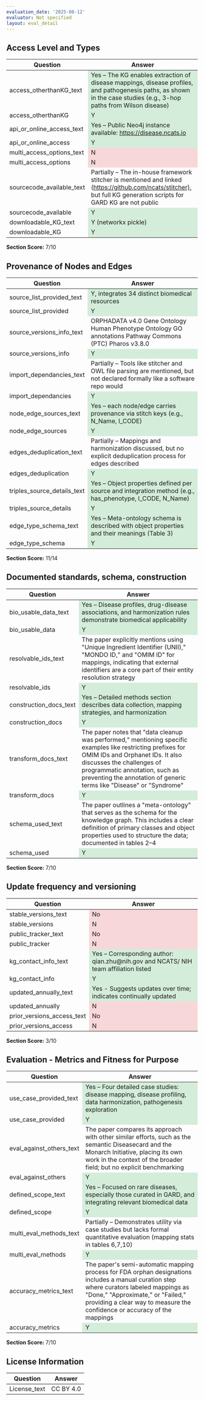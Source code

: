 ```yaml
---
evaluation_date: '2025-08-12'
evaluator: Not specified
layout: eval_detail
---
```


## Access Level and Types
<div class="table-responsive">
<table class="table table-striped">
<thead><tr><th>Question</th><th>Answer</th></tr></thead><tbody>
<tr><td>access_otherthanKG_text</td><td style="background-color:#d4edda;">Yes – The KG enables extraction of disease mappings, disease profiles, and pathogenesis paths, as shown in the case studies (e.g., 3-hop paths from Wilson disease)</td></tr>
<tr><td>access_otherthanKG</td><td style="background-color:#d4edda;">Y</td></tr>
<tr><td>api_or_online_access_text</td><td style="background-color:#d4edda;">Yes – Public Neo4j instance available: <a href="https://disease.ncats.io">https://disease.ncats.io</a></td></tr>
<tr><td>api_or_online_access</td><td style="background-color:#d4edda;">Y</td></tr>
<tr><td>multi_access_options_text</td><td style="background-color:#f8d7da;">N</td></tr>
<tr><td>multi_access_options</td><td style="background-color:#f8d7da;">N</td></tr>
<tr><td>sourcecode_available_text</td><td>Partially – The in-house framework stitcher is mentioned and linked (<a href="https://github.com/ncats/stitcher),">https://github.com/ncats/stitcher),</a> but full KG generation scripts for GARD KG are not public</td></tr>
<tr><td>sourcecode_available</td><td style="background-color:#d4edda;">Y</td></tr>
<tr><td>downloadable_KG_text</td><td style="background-color:#d4edda;">Y (networkx pickle)</td></tr>
<tr><td>downloadable_KG</td><td style="background-color:#d4edda;">Y</td></tr>
</tbody></table></div>
<p><strong>Section Score:</strong> 7/10</p>

## Provenance of Nodes and Edges
<div class="table-responsive">
<table class="table table-striped">
<thead><tr><th>Question</th><th>Answer</th></tr></thead><tbody>
<tr><td>source_list_provided_text</td><td style="background-color:#d4edda;">Y, integrates 34 distinct biomedical resources</td></tr>
<tr><td>source_list_provided</td><td style="background-color:#d4edda;">Y</td></tr>
<tr><td>source_versions_info_text</td><td>ORPHADATA v4.0  Gene Ontology  Human Phenotype Ontology  GO annotations Pathway Commons (PTC) Pharos v3.8.0</td></tr>
<tr><td>source_versions_info</td><td style="background-color:#d4edda;">Y</td></tr>
<tr><td>import_dependancies_text</td><td>Partially – Tools like stitcher and OWL file parsing are mentioned, but not declared formally like a software repo would</td></tr>
<tr><td>import_dependancies</td><td style="background-color:#d4edda;">Y</td></tr>
<tr><td>node_edge_sources_text</td><td style="background-color:#d4edda;">Yes – each node/edge carries provenance via stitch keys (e.g., N_Name, I_CODE)</td></tr>
<tr><td>node_edge_sources</td><td style="background-color:#d4edda;">Y</td></tr>
<tr><td>edges_deduplication_text</td><td>Partially – Mappings and harmonization discussed, but no explicit deduplication process for edges described</td></tr>
<tr><td>edges_deduplication</td><td style="background-color:#d4edda;">Y</td></tr>
<tr><td>triples_source_details_text</td><td style="background-color:#d4edda;">Yes – Object properties defined per source and integration method (e.g., has_phenotype, I_CODE, N_Name)</td></tr>
<tr><td>triples_source_details</td><td style="background-color:#d4edda;">Y</td></tr>
<tr><td>edge_type_schema_text</td><td style="background-color:#d4edda;">Yes – Meta-ontology schema is described with object properties and their meanings (Table 3)</td></tr>
<tr><td>edge_type_schema</td><td style="background-color:#d4edda;">Y</td></tr>
</tbody></table></div>
<p><strong>Section Score:</strong> 11/14</p>

## Documented standards, schema, construction
<div class="table-responsive">
<table class="table table-striped">
<thead><tr><th>Question</th><th>Answer</th></tr></thead><tbody>
<tr><td>bio_usable_data_text</td><td style="background-color:#d4edda;">Yes – Disease profiles, drug-disease associations, and harmonization rules demonstrate biomedical applicability</td></tr>
<tr><td>bio_usable_data</td><td style="background-color:#d4edda;">Y</td></tr>
<tr><td>resolvable_ids_text</td><td>The paper explicitly mentions using &quot;Unique Ingredient Identifier (UNII),&quot; &quot;MONDO ID,&quot; and &quot;OMIM ID&quot; for mappings, indicating that external identifiers are a core part of their entity resolution strategy</td></tr>
<tr><td>resolvable_ids</td><td style="background-color:#d4edda;">Y</td></tr>
<tr><td>construction_docs_text</td><td style="background-color:#d4edda;">Yes – Detailed methods section describes data collection, mapping strategies, and harmonization</td></tr>
<tr><td>construction_docs</td><td style="background-color:#d4edda;">Y</td></tr>
<tr><td>transform_docs_text</td><td>The paper notes that &quot;data cleanup was performed,&quot; mentioning specific examples like restricting prefixes for OMIM IDs and Orphanet IDs. It also discusses the challenges of programmatic annotation, such as preventing the annotation of generic terms like &quot;Disease&quot; or &quot;Syndrome&quot;</td></tr>
<tr><td>transform_docs</td><td style="background-color:#d4edda;">Y</td></tr>
<tr><td>schema_used_text</td><td>The paper outlines a &quot;meta-ontology&quot; that serves as the schema for the knowledge graph. This includes a clear definition of primary classes and object properties used to structure the data; documented in tables 2–4</td></tr>
<tr><td>schema_used</td><td style="background-color:#d4edda;">Y</td></tr>
</tbody></table></div>
<p><strong>Section Score:</strong> 7/10</p>

## Update frequency and versioning
<div class="table-responsive">
<table class="table table-striped">
<thead><tr><th>Question</th><th>Answer</th></tr></thead><tbody>
<tr><td>stable_versions_text</td><td style="background-color:#f8d7da;">No</td></tr>
<tr><td>stable_versions</td><td style="background-color:#f8d7da;">N</td></tr>
<tr><td>public_tracker_text</td><td style="background-color:#f8d7da;">No</td></tr>
<tr><td>public_tracker</td><td style="background-color:#f8d7da;">N</td></tr>
<tr><td>kg_contact_info_text</td><td style="background-color:#d4edda;">Yes – Corresponding author: qian.zhu@nih.gov and NCATS/ NIH team affiliation listed</td></tr>
<tr><td>kg_contact_info</td><td style="background-color:#d4edda;">Y</td></tr>
<tr><td>updated_annually_text</td><td style="background-color:#d4edda;">Yes - Suggests updates over time; indicates continually updated</td></tr>
<tr><td>updated_annually</td><td style="background-color:#f8d7da;">N</td></tr>
<tr><td>prior_versions_access_text</td><td style="background-color:#f8d7da;">No</td></tr>
<tr><td>prior_versions_access</td><td style="background-color:#f8d7da;">N</td></tr>
</tbody></table></div>
<p><strong>Section Score:</strong> 3/10</p>

## Evaluation - Metrics and Fitness for Purpose
<div class="table-responsive">
<table class="table table-striped">
<thead><tr><th>Question</th><th>Answer</th></tr></thead><tbody>
<tr><td>use_case_provided_text</td><td style="background-color:#d4edda;">Yes – Four detailed case studies: disease mapping, disease profiling, data harmonization, pathogenesis exploration</td></tr>
<tr><td>use_case_provided</td><td style="background-color:#d4edda;">Y</td></tr>
<tr><td>eval_against_others_text</td><td>The paper compares its approach with other similar efforts, such as the semantic Diseasecard and the Monarch Initiative, placing its own work in the context of the broader field; but no explicit benchmarking</td></tr>
<tr><td>eval_against_others</td><td style="background-color:#d4edda;">Y</td></tr>
<tr><td>defined_scope_text</td><td style="background-color:#d4edda;">Yes – Focused on rare diseases, especially those curated in GARD, and integrating relevant biomedical data</td></tr>
<tr><td>defined_scope</td><td style="background-color:#d4edda;">Y</td></tr>
<tr><td>multi_eval_methods_text</td><td>Partially – Demonstrates utility via case studies but lacks formal quantitative evaluation (mapping stats in tables 6,7,10)</td></tr>
<tr><td>multi_eval_methods</td><td style="background-color:#d4edda;">Y</td></tr>
<tr><td>accuracy_metrics_text</td><td>The paper&#x27;s semi-automatic mapping process for FDA orphan designations includes a manual curation step where curators labeled mappings as &quot;Done,&quot; &quot;Approximate,&quot; or &quot;Failed,&quot; providing a clear way to measure the confidence or accuracy of the mappings</td></tr>
<tr><td>accuracy_metrics</td><td style="background-color:#d4edda;">Y</td></tr>
</tbody></table></div>
<p><strong>Section Score:</strong> 7/10</p>

## License Information
<div class="table-responsive">
<table class="table table-striped">
<thead><tr><th>Question</th><th>Answer</th></tr></thead><tbody>
<tr><td>License_text</td><td>CC BY 4.0</td></tr>
</tbody></table></div>

